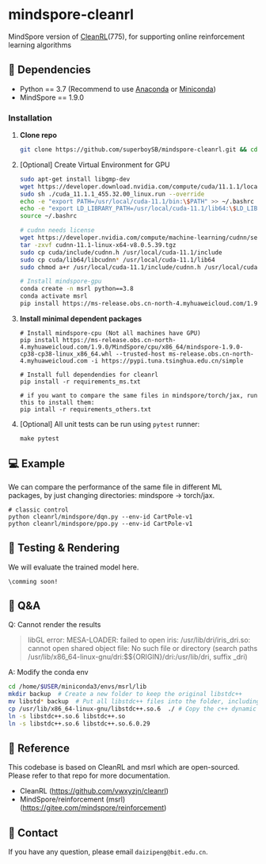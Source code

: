 # mindspore-cleanrl
MindSpore version of [CleanRL](https://github.com/vwxyzjn/cleanrl)(775), for supporting online reinforcement learning algorithms

## :wrench: Dependencies

- Python == 3.7 (Recommend to use [Anaconda](https://www.anaconda.com/download/#linux) or [Miniconda](https://docs.conda.io/en/latest/miniconda.html))
- MindSpore == 1.9.0

### Installation

1. **Clone repo**

   ```bash
   git clone https://github.com/superboySB/mindspore-cleanrl.git && cd mindspore-cleanrl
   ```

2. [Optional] Create Virtual Environment for GPU

   ```sh
   sudo apt-get install libgmp-dev
   wget https://developer.download.nvidia.com/compute/cuda/11.1.1/local_installers/cuda_11.1.1_455.32.00_linux.run
   sudo sh ./cuda_11.1.1_455.32.00_linux.run --override
   echo -e "export PATH=/usr/local/cuda-11.1/bin:\$PATH" >> ~/.bashrc
   echo -e "export LD_LIBRARY_PATH=/usr/local/cuda-11.1/lib64:\$LD_LIBRARY_PATH" >> ~/.bashrc
   source ~/.bashrc
   
   # cudnn needs license
   wget https://developer.nvidia.com/compute/machine-learning/cudnn/secure/8.0.5/11.1_20201106/cudnn-11.1-linux-x64-v8.0.5.39.tgz
   tar -zxvf cudnn-11.1-linux-x64-v8.0.5.39.tgz
   sudo cp cuda/include/cudnn.h /usr/local/cuda-11.1/include
   sudo cp cuda/lib64/libcudnn* /usr/local/cuda-11.1/lib64
   sudo chmod a+r /usr/local/cuda-11.1/include/cudnn.h /usr/local/cuda-11.1/lib64/libcudnn*
   
   # Install mindspore-gpu
   conda create -n msrl python==3.8
   conda activate msrl
   pip install https://ms-release.obs.cn-north-4.myhuaweicloud.com/1.9.0/MindSpore/gpu/x86_64/cuda-11.1/mindspore_gpu-1.9.0-cp38-cp38-linux_x86_64.whl --trusted-host ms-release.obs.cn-north-4.myhuaweicloud.com -i https://pypi.tuna.tsinghua.edu.cn/simple
   ```

3. **Install minimal dependent packages**

   ```shell
   # Install mindspore-cpu (Not all machines have GPU)
   pip install https://ms-release.obs.cn-north-4.myhuaweicloud.com/1.9.0/MindSpore/cpu/x86_64/mindspore-1.9.0-cp38-cp38-linux_x86_64.whl --trusted-host ms-release.obs.cn-north-4.myhuaweicloud.com -i https://pypi.tuna.tsinghua.edu.cn/simple
   
   # Install full dependendies for cleanrl
   pip install -r requirements_ms.txt
   
   # if you want to compare the same files in mindspore/torch/jax, run this to install them:
   pip intall -r requirements_others.txt
   ```

4. [Optional] All unit tests can be run using `pytest` runner:

   ```
   make pytest
   ```


## :computer: Example

We can compare the performance of the same file in different ML packages, by just changing directories: mindspore -> torch/jax.

```shell
# classic control
python cleanrl/mindspore/dqn.py --env-id CartPole-v1
python cleanrl/mindspore/ppo.py --env-id CartPole-v1
```


## :checkered_flag: Testing & Rendering

We will evaluate the trained model here.

```
\comming soon!
```

## :page_facing_up: Q&A

Q: Cannot render the results

> libGL error: MESA-LOADER: failed to open iris: /usr/lib/dri/iris_dri.so: cannot open shared object file: No such file or directory (search paths /usr/lib/x86_64-linux-gnu/dri:\$${ORIGIN}/dri:/usr/lib/dri, suffix _dri)

A: Modify the conda env

```sh
cd /home/$USER/miniconda3/envs/msrl/lib
mkdir backup  # Create a new folder to keep the original libstdc++
mv libstd* backup  # Put all libstdc++ files into the folder, including soft links
cp /usr/lib/x86_64-linux-gnu/libstdc++.so.6  ./ # Copy the c++ dynamic link library of the system here
ln -s libstdc++.so.6 libstdc++.so
ln -s libstdc++.so.6 libstdc++.so.6.0.29
```

## :clap: Reference

This codebase is based on CleanRL and msrl which are open-sourced. Please refer to that repo for more documentation.

- CleanRL (https://github.com/vwxyzjn/cleanrl)
- MindSpore/reinforcement (msrl) (https://gitee.com/mindspore/reinforcement)

## :e-mail: Contact

If you have any question, please email `daizipeng@bit.edu.cn`.
